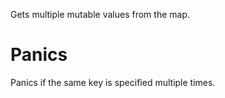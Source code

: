Gets multiple mutable values from the map.

# Panics

Panics if the same key is specified multiple times.
